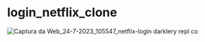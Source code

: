 # login_netflix_clone
![Captura da Web_24-7-2023_105547_netflix-login darklery repl co](https://github.com/Darklery/login_netflix_clone/assets/97713511/36d23dc9-b682-4fe1-9231-0e339568a11f)
